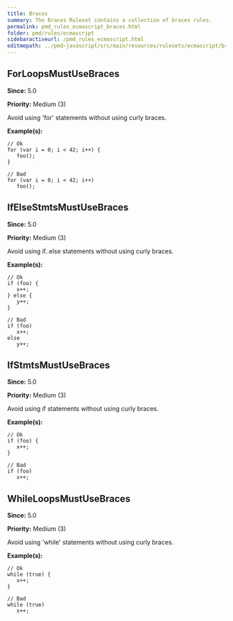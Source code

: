 ```yaml
---
title: Braces
summary: The Braces Ruleset contains a collection of braces rules.
permalink: pmd_rules_ecmascript_braces.html
folder: pmd/rules/ecmascript
sidebaractiveurl: /pmd_rules_ecmascript.html
editmepath: ../pmd-javascript/src/main/resources/rulesets/ecmascript/braces.xml
---
```

## ForLoopsMustUseBraces

**Since:** 5.0

**Priority:** Medium (3)

Avoid using 'for' statements without using curly braces.

**Example(s):**

```
// Ok
for (var i = 0; i < 42; i++) {
   foo();
}

// Bad
for (var i = 0; i < 42; i++)
   foo();
```

## IfElseStmtsMustUseBraces

**Since:** 5.0

**Priority:** Medium (3)

Avoid using if..else statements without using curly braces.

**Example(s):**

```
// Ok
if (foo) {
   x++;
} else {
   y++;
}

// Bad
if (foo)
   x++;
else
   y++;
```

## IfStmtsMustUseBraces

**Since:** 5.0

**Priority:** Medium (3)

Avoid using if statements without using curly braces.

**Example(s):**

```
// Ok
if (foo) {
   x++;
}

// Bad
if (foo)
   x++;
```

## WhileLoopsMustUseBraces

**Since:** 5.0

**Priority:** Medium (3)

Avoid using 'while' statements without using curly braces.

**Example(s):**

```
// Ok
while (true) {
   x++;
}

// Bad
while (true)
   x++;
```

